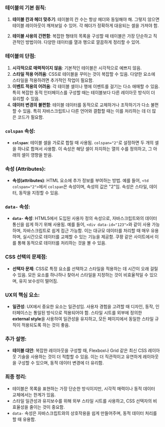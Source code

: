 ### 테이블의 기본 원칙:
1. **테이블 칸과 헤더 맞추기**: 테이블의 칸 수는 항상 헤더와 동일해야 해. 그렇지 않으면 테이블 레이아웃이 깨져보일 수 있어. 각 헤더가 정확하게 대응되는 셀을 가져야 함.
  
2. **테이블 사용의 간편함**: 복잡한 형태의 목록을 구성할 때 테이블은 가장 단순하고 직관적인 방법이야. 다양한 데이터를 열과 행으로 깔끔하게 정리할 수 있어.

### 테이블의 단점:
1. **시각적으로 매력적이지 않음**: 기본적인 테이블은 시각적으로 예쁘지 않음.
2. **스타일 적용 어려움**: CSS로 테이블을 꾸미는 것이 복잡할 수 있음. 다양한 요소에 스타일을 적용하려면 추가적인 작업이 필요함.
3. **이벤트 적용의 어려움**: 각 테이블 셀이나 행에 이벤트를 걸기는 다소 애매할 수 있음. 특히 복잡한 동적 인터페이스를 구성할 때는 테이블보다 다른 레이아웃 방식이 더 유리할 수 있음.
4. **데이터 변경의 불편함**: 테이블 데이터를 동적으로 교체하거나 조작하기가 다소 불편할 수 있음. 특히 자바스크립트나 다른 언어와 결합할 때는 이를 처리하는 데 더 많은 코드가 필요함.

### `colspan` 속성:
- **`colspan`**: 테이블 셀을 가로로 합칠 때 사용됨. `colspan="2"`로 설정하면 두 개의 셀을 하나로 합쳐서 사용함. 이 속성은 해당 셀이 차지하는 열의 수를 정의하고, 그 아래의 셀이 영향을 받음.

### 속성 (Attributes):
- **속성(attributes)**: HTML 요소에 추가 정보를 부여하는 방법. 예를 들어, `<td colspan="2">`에서 `colspan`은 속성이며, 속성의 값은 "2"임. 속성은 스타일, 데이터, 동작을 지정할 수 있음.

### `data-` 속성:
- **`data-` 속성**: HTML5에서 도입된 사용자 정의 속성으로, 자바스크립트와의 데이터 통신을 쉽게 하기 위해 사용됨. 예를 들어, `<div data-id="123">`와 같이 사용 가능하며, 자바스크립트로 쉽게 접근 가능함. 이는 대규모 데이터를 처리할 때 매우 유용하며, 실시간으로 데이터를 교체할 수 있는 기능을 제공함. 쿠팡 같은 사이트에서 이를 통해 동적으로 데이터를 처리하는 것을 볼 수 있음.

### CSS 선택의 문제점:
- **선택자 문제**: CSS로 특정 요소를 선택하고 스타일을 적용하는 데 시간이 오래 걸릴 수 있음. 모든 요소를 하나하나 찾아서 스타일을 지정하는 것이 비효율적일 수 있으며, 유지 보수성이 떨어짐.
  
### UX의 핵심 요소:
- **일관성**: UX에서 중요한 요소는 일관성임. 사용자 경험을 고려할 때 디자인, 동작, 인터페이스는 통일된 방식으로 적용되어야 함. 스타일 시트를 외부에 정의한 **external style**을 사용하여 일관성을 유지하고, 모든 페이지에서 동일한 스타일 규칙이 적용되도록 하는 것이 좋음.

### 추가 설명:
- **테이블 대안**: 복잡한 레이아웃을 구성할 때, Flexbox나 Grid 같은 최신 CSS 레이아웃 기술을 사용하는 것이 더 적합할 수 있음. 이는 더 직관적이고 유연하게 레이아웃을 구성할 수 있으며, 동적 데이터 변경에 더 유리함.
  
### 최종 정리:
- 테이블은 목록을 표현하는 가장 단순한 방식이지만, 시각적 매력이나 동적 데이터 교체에서는 한계가 있음.
- 스타일 일관성과 유지보수를 위해 외부 스타일 시트를 사용하고, CSS 선택자의 비효율성을 줄이는 것이 중요함.
- `data-` 속성은 자바스크립트와의 상호작용을 쉽게 만들어주며, 동적 데이터 처리를 할 때 유용함.
